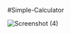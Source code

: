 
#Simple-Calculator

   ![Screenshot (4)](https://github.com/user-attachments/assets/9fee3c64-5cd8-40ff-9267-c44761235352)
